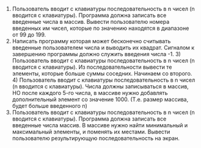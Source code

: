 1) Пользователь вводит с клавиатуры последовательность в n чисел (n вводится          с клавиатуры). Программа должна записать все введенные числа в массив.          Вывести пользователю номера введенных им чисел, которые по значению         находятся в диапазоне от 99 до 199.  
2) Написать программу которая может бесконечно считывать введенные       пользователем числа и выводить их квадрат. Сигналом к завершению         программы должно служить введения числа -1. 3) Пользователь вводит с клавиатуры последовательность в n чисел (n вводится          с клавиатуры). Из последовательности вывести те элементы, которые больше         суммы соседних. Начинаем со второго. 4) Пользователь вводит с клавиатуры последовательность в n чисел (n вводится          с клавиатуры). Числа должны записываться в массив, НО после каждого 5-го           числа, в массиве нужно добавлять дополнительный элемент со значение         1000. (Т.е. размер массива, будет больше введенного n) 
5) Пользователь вводит с клавиатуры последовательность в n чисел (n вводится          с клавиатуры). Программа должна записать все введенные числа массив. В          массиве нужно найти минимальный и максимальный элементы, и поменять их          местами. Вывести пользователю результирующую последовательность на   экран.

